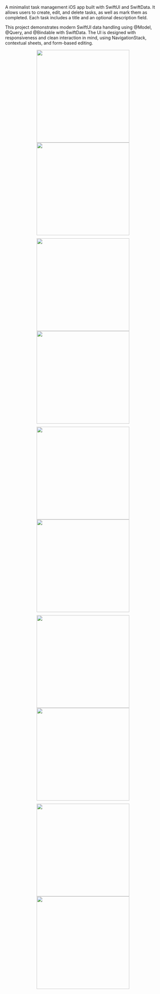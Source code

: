 A minimalist task management iOS app built with SwiftUI and SwiftData.
It allows users to create, edit, and delete tasks, as well as mark them as completed. Each task includes a title and an optional description field.

This project demonstrates modern SwiftUI data handling using @Model, @Query, and @Bindable with SwiftData. The UI is designed with responsiveness and clean interaction in mind, using NavigationStack, contextual sheets, and form-based editing.


<div align="center">
  <img src="ToDo_App_Images/ToDo_gif.gif" width="300"/>
  <img src="ToDo_App_Images/1.png" width="300"/>
</div>

<div align="center" style="margin-top: 10px;">
  <img src="ToDo_App_Images/2.png" width="300"/>
    <img src="ToDo_App_Images/3.png" width="300"/>
</div>

<div align="center" style="margin-top: 10px;">
  <img src="ToDo_App_Images/4.png" width="300"/>
    <img src="ToDo_App_Images/5.png" width="300"/>
</div>

<div align="center" style="margin-top: 10px;">
  <img src="ToDo_App_Images/6.png" width="300"/>
    <img src="ToDo_App_Images/7.png" width="300"/>
</div>

<div align="center" style="margin-top: 10px;">
  <img src="ToDo_App_Images/8.png" width="300"/>
    <img src="ToDo_App_Images/9.png" width="300"/>
</div>
